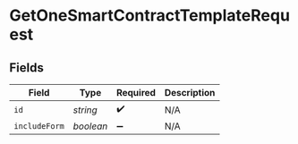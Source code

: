 # GetOneSmartContractTemplateRequest


## Fields

| Field              | Type               | Required           | Description        |
| ------------------ | ------------------ | ------------------ | ------------------ |
| `id`               | *string*           | :heavy_check_mark: | N/A                |
| `includeForm`      | *boolean*          | :heavy_minus_sign: | N/A                |